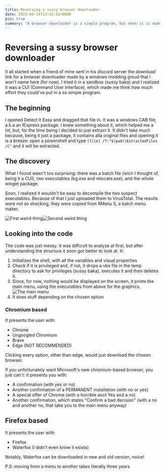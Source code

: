 ```yaml
---
title: Reversing a sussy browser downloader
date: 2023-05-14T13:42:52+0000
pin: true
summary: "A browser downloader is a simple program, but when it is made in batch it can become infernal to reverse engineer."
---
```

# Reversing a sussy browser downloader
It all started when a friend of mine sent in his discord server the download link for a browser downloader made by a windows modding groud that I won't name here (for now). I tried it in a sandbox (sussy baka) and I realized it was a CUI (Command User Interface), which made me think how much effort they could've put in a so simple program.

## The beginning
I opened Detect It Easy and dragged that file in. It was a windows CAB file, a.k.a an IExpress package. I knew something about it, which helped me a lot, but, for the time being I decided to just extract it. It didn't take much because, being it just a package, it contains alla original files and opening it is a breeze: open a powershell and type `[file] /T:"$(pwd)\ExtractedFiles /C"` and it will be extracted.

## The discovery
What I found wasn't too surprising: there was a batch file (wich I thought of, being it a CUI), two executables (bg.exe and relocate.exe), and the whole winget package.

Soon, I realized it wouldn't be easy to decompile the two suspect executables. Because of that I just uploaded them to VirusTotal. The results were not so shocking, they were copied from RMenu 5, a batch menu maker.

![First weird thing](/images/bg_vt.png)![Second weird thing](/images/relocate_vt.png)

## Looking into the code
The code was just messy. It was difficult to analyze at first, but after understanding the structure it soon got better to look at. It:
1. Initializes the shell, with all the variables and visual properties
2. Check if it is privileged and, if not, it drops a vbs file in the temp directory to ask for privileges (sussy baka), executes it and then deletes it.
3. Since, for now, nothing would be displayed on the screen, it prints the main menu, using the executables from above for the graphics. ![The main menu](/images/main_menu.png)
4. It does stuff depending on the chosen option
### Chromium based
It presents the user with: 
- Chrome
- Ungoogled Chromium
- Brave
- Edge (NOT RECOMMENDED)

Clicking every option, other than edge, would just download the chosen browser.

If you unfortunately want Microsoft's new chromium-based browser, you just can't: it presents you with:
- A confirmation (with yes or no)
- Another confirmation of a PERMANENT installation (with no or yes)
- A special offer of Chrome (with a horrible ascii Yes and a no)
- Another confirmation, which states "Confirm a bad decision" (with a no and another no, that take you to the main menu anyway)

## Firefox based
It presents the user with:
- Firefox
- Waterfox (I didn't even know it esists)

Notably, Waterfox can be downloaded in new and old version, noice!

P.S: moving from a menu to another takes literally three years



